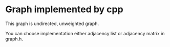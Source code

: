 # Graph implemented by cpp

This graph is undirected, unweighted graph.

You can choose implementation either adjacency list or adjacency matrix in graph.h.
